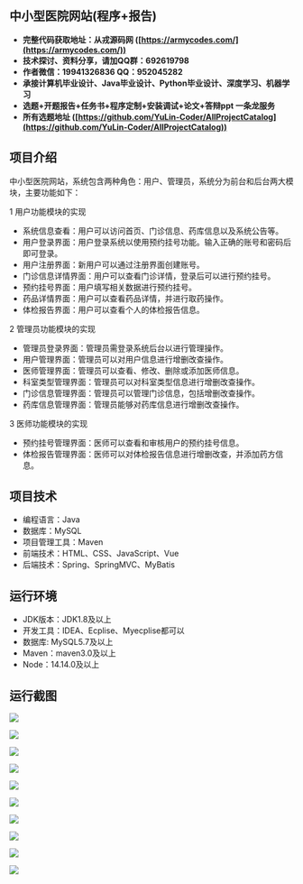 ## 中小型医院网站(程序+报告)

- <b>完整代码获取地址：从戎源码网 ([https://armycodes.com/](https://armycodes.com/))</b>
- <b>技术探讨、资料分享，请加QQ群：692619798</b> 
- <b>作者微信：19941326836  QQ：952045282</b> 
- <b>承接计算机毕业设计、Java毕业设计、Python毕业设计、深度学习、机器学习</b>
- <b>选题+开题报告+任务书+程序定制+安装调试+论文+答辩ppt 一条龙服务</b>
- <b>所有选题地址 ([https://github.com/YuLin-Coder/AllProjectCatalog](https://github.com/YuLin-Coder/AllProjectCatalog)) </b>

## 项目介绍
中小型医院网站，系统包含两种角色：用户、管理员，系统分为前台和后台两大模块，主要功能如下：

1 用户功能模块的实现
- 系统信息查看：用户可以访问首页、门诊信息、药库信息以及系统公告等。
- 用户登录界面：用户登录系统以使用预约挂号功能。输入正确的账号和密码后即可登录。
- 用户注册界面：新用户可以通过注册界面创建账号。
- 门诊信息详情界面：用户可以查看门诊详情，登录后可以进行预约挂号。
- 预约挂号界面：用户填写相关数据进行预约挂号。
- 药品详情界面：用户可以查看药品详情，并进行取药操作。
- 体检报告界面：用户可以查看个人的体检报告信息。

2 管理员功能模块的实现
- 管理员登录界面：管理员需登录系统后台以进行管理操作。
- 用户管理界面：管理员可以对用户信息进行增删改查操作。
- 医师管理界面：管理员可以查看、修改、删除或添加医师信息。
- 科室类型管理界面：管理员可以对科室类型信息进行增删改查操作。
- 门诊信息管理界面：管理员可以管理门诊信息，包括增删改查操作。
- 药库信息管理界面：管理员能够对药库信息进行增删改查操作。

3 医师功能模块的实现
- 预约挂号管理界面：医师可以查看和审核用户的预约挂号信息。
- 体检报告管理界面：医师可以对体检报告信息进行增删改查，并添加药方信息。

## 项目技术
- 编程语言：Java
- 数据库：MySQL
- 项目管理工具：Maven
- 前端技术：HTML、CSS、JavaScript、Vue
- 后端技术：Spring、SpringMVC、MyBatis

## 运行环境
- JDK版本：JDK1.8及以上
- 开发工具：IDEA、Ecplise、Myecplise都可以
- 数据库: MySQL5.7及以上
- Maven：maven3.0及以上
- Node：14.14.0及以上

## 运行截图
![](screenshot/1.png)

![](screenshot/2.png)

![](screenshot/3.png)

![](screenshot/4.png)

![](screenshot/5.png)

![](screenshot/6.png)

![](screenshot/7.png)

![](screenshot/8.png)

![](screenshot/9.png)

![](screenshot/10.png)
